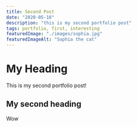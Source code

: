 ```yaml
---
title: Second Post
date: "2020-05-18"
description: "this is my second portfolio post"
tags: portfolio, first, interesting
featuredImage: "./images/sophia.jpg"
featuredImageAlt: "Sophia the cat"
---
```


# My Heading

This is my second portfolio post!

## My second heading

Wow
